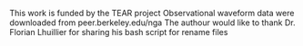 This work is funded by the TEAR project
Observational waveform data were downloaded from peer.berkeley.edu/nga
The authour would like to thank Dr. Florian Lhuillier for sharing his bash script for rename files
